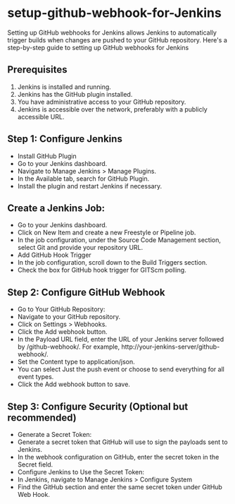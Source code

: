 # setup-github-webhook-for-Jenkins
Setting up GitHub webhooks for Jenkins allows Jenkins to automatically trigger builds when changes are pushed to your GitHub repository. Here's a step-by-step guide to setting up GitHub webhooks for Jenkins

## Prerequisites
1. Jenkins is installed and running.
2. Jenkins has the GitHub plugin installed.
3. You have administrative access to your GitHub repository.
4. Jenkins is accessible over the network, preferably with a publicly accessible URL.

## Step 1: Configure Jenkins
  - Install GitHub Plugin
  - Go to your Jenkins dashboard.
  - Navigate to Manage Jenkins > Manage Plugins.
  - In the Available tab, search for GitHub Plugin.
  - Install the plugin and restart Jenkins if necessary.

## Create a Jenkins Job:
  - Go to your Jenkins dashboard.
  - Click on New Item and create a new Freestyle or Pipeline job.
  - In the job configuration, under the Source Code Management section, select Git and provide your repository URL.
  - Add GitHub Hook Trigger
  - In the job configuration, scroll down to the Build Triggers section.
  - Check the box for GitHub hook trigger for GITScm polling.
    
## Step 2: Configure GitHub Webhook
   - Go to Your GitHub Repository:
   - Navigate to your GitHub repository.
   -  Click on Settings > Webhooks.
   -  Click the Add webhook button.
   -  In the Payload URL field, enter the URL of your Jenkins server followed by /github-webhook/. For example, http://your-jenkins-server/github-webhook/.
   -  Set the Content type to application/json.
   -  You can select Just the push event or choose to send everything for all event types.
   -  Click the Add webhook button to save.
## Step 3: Configure Security (Optional but recommended)
   - Generate a Secret Token:
   - Generate a secret token that GitHub will use to sign the payloads sent to Jenkins.
   - In the webhook configuration on GitHub, enter the secret token in the Secret field.
   - Configure Jenkins to Use the Secret Token:
   - In Jenkins, navigate to Manage Jenkins > Configure System
   - Find the GitHub section and enter the same secret token under GitHub Web Hook.
